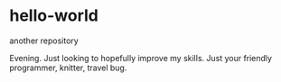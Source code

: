 # hello-world
another repository

Evening. Just looking to hopefully improve my skills.
Just your friendly programmer, knitter, travel bug.
